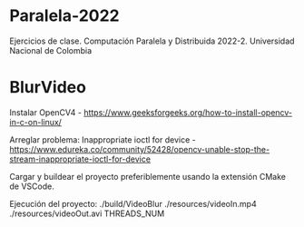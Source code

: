 # Paralela-2022
Ejercicios de clase. Computación Paralela y Distribuida 2022-2. Universidad Nacional de Colombia

# BlurVideo
Instalar OpenCV4 - https://www.geeksforgeeks.org/how-to-install-opencv-in-c-on-linux/

Arreglar problema: Inappropriate ioctl for device - https://www.edureka.co/community/52428/opencv-unable-stop-the-stream-inappropriate-ioctl-for-device


Cargar y buildear el proyecto preferiblemente usando la extensión CMake de VSCode.

Ejecución del proyecto: ./build/VideoBlur ./resources/videoIn.mp4 ./resources/videoOut.avi THREADS_NUM
